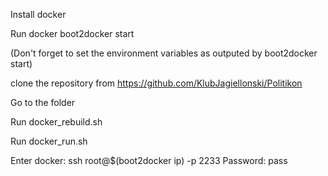 Install docker

Run docker
boot2docker start

(Don't forget to set the environment variables as outputed by boot2docker start)

clone the repository from https://github.com/KlubJagiellonski/Politikon

Go to the folder 

Run docker_rebuild.sh
 
Run docker_run.sh

Enter docker:
ssh root@$(boot2docker ip) -p 2233
Password: pass